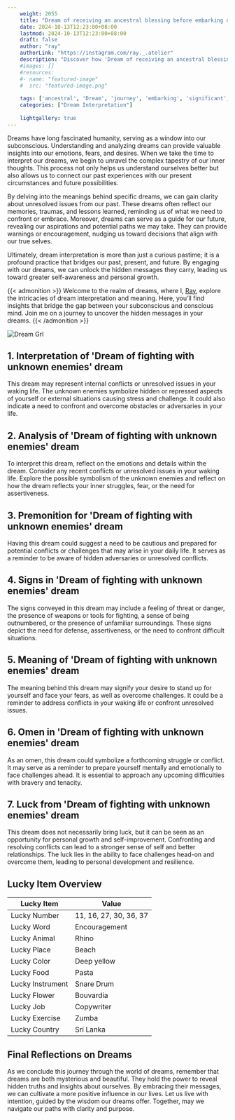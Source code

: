 ```yaml
---
    weight: 2055
    title: "Dream of receiving an ancestral blessing before embarking on a significant journey."  # Assuming 'title' column exists
    date: 2024-10-13T12:23:00+08:00
    lastmod: 2024-10-13T12:23:00+08:00
    draft: false
    author: "ray"
    authorLink: "https://instagram.com/ray._.atelier"
    description: "Discover how 'Dream of receiving an ancestral blessing before embarking on a significant journey.' can interpret your future and uncover its significant meanings in your life."
    #images: []
    #resources:
    #- name: "featured-image"
    #  src: "featured-image.png"
    
    tags: ['ancestral', 'Dream', 'journey', 'embarking', 'significant', 'receiving', 'blessing', 'before', 'an']
    categories: ["Dream Interpretation"]
    
    lightgallery: true
---
```

    
Dreams have long fascinated humanity, serving as a window into our subconscious. Understanding and analyzing dreams can provide valuable insights into our emotions, fears, and desires. When we take the time to interpret our dreams, we begin to unravel the complex tapestry of our inner thoughts. This process not only helps us understand ourselves better but also allows us to connect our past experiences with our present circumstances and future possibilities.

By delving into the meanings behind specific dreams, we can gain clarity about unresolved issues from our past. These dreams often reflect our memories, traumas, and lessons learned, reminding us of what we need to confront or embrace. Moreover, dreams can serve as a guide for our future, revealing our aspirations and potential paths we may take. They can provide warnings or encouragement, nudging us toward decisions that align with our true selves.

Ultimately, dream interpretation is more than just a curious pastime; it is a profound practice that bridges our past, present, and future. By engaging with our dreams, we can unlock the hidden messages they carry, leading us toward greater self-awareness and personal growth.

{{< admonition >}}
Welcome to the realm of dreams, where I, [Ray](https://instagram.com/ray._.atelier), explore the intricacies of dream interpretation and meaning. Here, you’ll find insights that bridge the gap between your subconscious and conscious mind. Join me on a journey to uncover the hidden messages in your dreams.
{{< /admonition >}}

![Dream Grl](https://cdn.pixabay.com/photo/2017/11/02/03/35/gothic-2910057_1280.jpg "Dream Grl")

## 1. Interpretation of 'Dream of fighting with unknown enemies' dream

This dream may represent internal conflicts or unresolved issues in your waking life. The unknown enemies symbolize hidden or repressed aspects of yourself or external situations causing stress and challenge. It could also indicate a need to confront and overcome obstacles or adversaries in your life.

## 2. Analysis of 'Dream of fighting with unknown enemies' dream

To interpret this dream, reflect on the emotions and details within the dream. Consider any recent conflicts or unresolved issues in your waking life. Explore the possible symbolism of the unknown enemies and reflect on how the dream reflects your inner struggles, fear, or the need for assertiveness.

## 3. Premonition for 'Dream of fighting with unknown enemies' dream

Having this dream could suggest a need to be cautious and prepared for potential conflicts or challenges that may arise in your daily life. It serves as a reminder to be aware of hidden adversaries or unresolved conflicts.

## 4. Signs in 'Dream of fighting with unknown enemies' dream

The signs conveyed in this dream may include a feeling of threat or danger, the presence of weapons or tools for fighting, a sense of being outnumbered, or the presence of unfamiliar surroundings. These signs depict the need for defense, assertiveness, or the need to confront difficult situations.

## 5. Meaning of 'Dream of fighting with unknown enemies' dream

The meaning behind this dream may signify your desire to stand up for yourself and face your fears, as well as overcome challenges. It could be a reminder to address conflicts in your waking life or confront unresolved issues.

## 6. Omen in 'Dream of fighting with unknown enemies' dream

As an omen, this dream could symbolize a forthcoming struggle or conflict. It may serve as a reminder to prepare yourself mentally and emotionally to face challenges ahead. It is essential to approach any upcoming difficulties with bravery and tenacity.

## 7. Luck from 'Dream of fighting with unknown enemies' dream

This dream does not necessarily bring luck, but it can be seen as an opportunity for personal growth and self-improvement. Confronting and resolving conflicts can lead to a stronger sense of self and better relationships. The luck lies in the ability to face challenges head-on and overcome them, leading to personal development and resilience.

## Lucky Item Overview
| Lucky Item          | Value              |
|---------------|--------------------|
| Lucky Number        | 11, 16, 27, 30, 36, 37  |
| Lucky Word          | Encouragement |
| Lucky Animal        | Rhino |
| Lucky Place         | Beach     |
| Lucky Color         | Deep yellow     |
| Lucky Food          | Pasta      |
| Lucky Instrument    | Snare Drum |
| Lucky Flower        | Bouvardia    |
| Lucky Job           | Copywriter       |
| Lucky Exercise      | Zumba  |
| Lucky Country       | Sri Lanka    |


##  Final Reflections on Dreams

As we conclude this journey through the world of dreams, remember that dreams are both mysterious and beautiful. They hold the power to reveal hidden truths and insights about ourselves. By embracing their messages, we can cultivate a more positive influence in our lives. Let us live with intention, guided by the wisdom our dreams offer. Together, may we navigate our paths with clarity and purpose.
